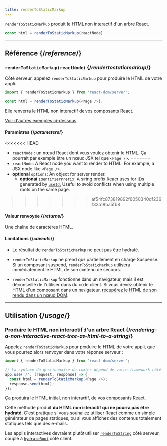 ```yaml
---
title: renderToStaticMarkup
---
```


<Intro>

`renderToStaticMarkup` produit le HTML non interactif d'un arbre React.

```js
const html = renderToStaticMarkup(reactNode)
```

</Intro>

<InlineToc />

---

## Référence {/*reference*/}

### `renderToStaticMarkup(reactNode)` {/*rendertostaticmarkup*/}

Côté serveur, appelez `renderToStaticMarkup` pour produire le HTML de votre appli.

```js
import { renderToStaticMarkup } from 'react-dom/server';

const html = renderToStaticMarkup(<Page />);
```

Elle renverra le HTML non interactif de vos composants React.

[Voir d'autres exemples ci-dessous](#usage).

#### Paramètres {/*parameters*/}

<<<<<<< HEAD
* `reactNode` : un nœud React dont vous voulez obtenir le HTML. Ça pourrait par exemple être un nœud JSX tel que `<Page />`.
=======
* `reactNode`: A React node you want to render to HTML. For example, a JSX node like `<Page />`.
* **optional** `options`: An object for server render.
  * **optional** `identifierPrefix`: A string prefix React uses for IDs generated by [`useId`.](/reference/react/useId) Useful to avoid conflicts when using multiple roots on the same page.
>>>>>>> af54fc873819892f6050340df236f33a18ba5fb8

#### Valeur renvoyée {/*returns*/}

Une chaîne de caractères HTML.

#### Limitations {/*caveats*/}

* Le résultat de `renderToStaticMarkup` ne peut pas être hydraté.

* `renderToStaticMarkup` ne prend que partiellement en charge Suspense. Si un composant suspend, `renderToStaticMarkup` utilisera immédiatement le HTML de son contenu de secours.

* `renderToStaticMarkup` fonctionne dans un navigateur, mais il est déconseillé de l'utiliser dans du code client. Si vous devez obtenir le HTML d'un composant dans un navigateur, [récupérez le HTML de son rendu dans un nœud DOM](/reference/react-dom/server/renderToString#removing-rendertostring-from-the-client-code).

---

## Utilisation {/*usage*/}

### Produire le HTML non interactif d'un arbre React {/*rendering-a-non-interactive-react-tree-as-html-to-a-string*/}

Appelez `renderToStaticMarkup` pour produire le HTML de votre appli, que vous pourrez alors renvoyer dans votre réponse serveur :

```js {5-6}
import { renderToStaticMarkup } from 'react-dom/server';

// La syntaxe du gestionnaire de routes dépend de votre framework côté serveur
app.use('/', (request, response) => {
  const html = renderToStaticMarkup(<Page />);
  response.send(html);
});
```

Ça produira le HTML initial, non interactif, de vos composants React.

<Pitfall>

Cette méthode produit **du HTML non interactif qui ne pourra pas être hydraté**.  C'est pratique si vous souhaitez utiliser React comme un simple générateur de pages statiques, ou si vous affichez des contenus totalement statiques tels que des e-mails.

Les applis interactives devraient plutôt utiliser [`renderToString`](/reference/react-dom/server/renderToString) côté serveur, couplé à [`hydrateRoot`](/reference/react-dom/client/hydrateRoot) côté client.

</Pitfall>
